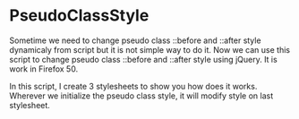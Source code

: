# PseudoClassStyle
Sometime we need to change pseudo class ::before and ::after style dynamicaly from script but it is not simple way to do it. Now we can use this script to change pseudo class ::before and ::after style using jQuery. It is work in Firefox 50.

In this script, I create 3 stylesheets to show you how does it works. Wherever we initialize the pseudo class style, it will modify style on last stylesheet. 

